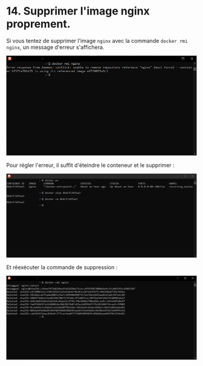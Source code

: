 # 14. Supprimer l'image nginx proprement.

Si vous tentez de supprimer l'image `nginx` avec la commande `docker rmi nginx`, un message d'erreur s'affichera.

![](./assets/shell.png)

Pour régler l'erreur, il suffit d'éteindre le conteneur et le supprimer :

![](./assets/shell-2.png)

Et réexécuter la commande de suppression :

![](./assets/shell-3.png)